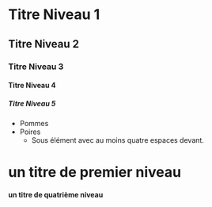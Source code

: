# Titre Niveau 1
## Titre Niveau 2
### Titre Niveau 3
#### Titre Niveau 4
##### Titre Niveau 5

* Pommes
* Poires
    * Sous élément avec au moins quatre espaces devant.
    
   
# un titre de premier niveau
#### un titre de quatrième niveau


